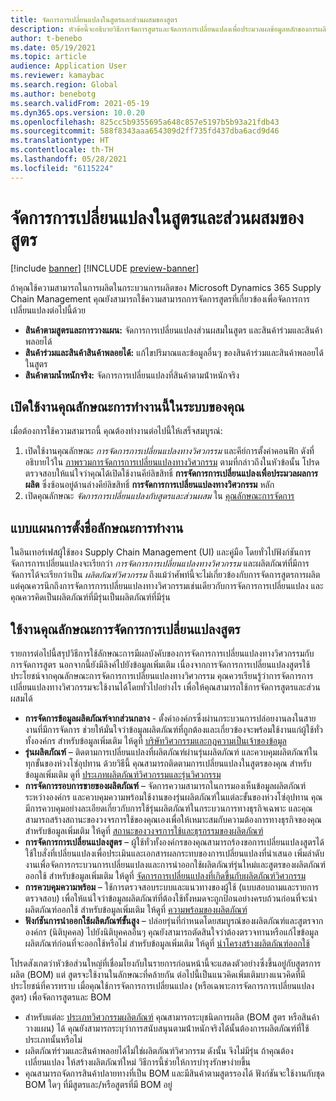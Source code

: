 ```yaml
---
title: จัดการการเปลี่ยนแปลงในสูตรและส่วนผสมของสูตร
description: หัวข้อนี้จะอธิบายวิธีการจัดการสูตรและจัดการการเปลี่ยนแปลงเพื่อประมวลผลข้อมูลหลักของการผลิต
author: t-benebo
ms.date: 05/19/2021
ms.topic: article
audience: Application User
ms.reviewer: kamaybac
ms.search.region: Global
ms.author: benebotg
ms.search.validFrom: 2021-05-19
ms.dyn365.ops.version: 10.0.20
ms.openlocfilehash: 825cc5b9355695a648c857e5197b5b93a21fdb43
ms.sourcegitcommit: 588f8343aaa654309d2ff735fd437dba6acd9d46
ms.translationtype: HT
ms.contentlocale: th-TH
ms.lasthandoff: 05/28/2021
ms.locfileid: "6115224"
---
```

# <a name="manage-changes-in-formulas-and-their-ingredients"></a>จัดการการเปลี่ยนแปลงในสูตรและส่วนผสมของสูตร

[!include [banner](../includes/banner.md)]
[!INCLUDE [preview-banner](../includes/preview-banner.md)]

ถ้าคุณใช้ความสามารถในการผลิตในกระบวนการผลิตของ Microsoft Dynamics 365 Supply Chain Management คุณยังสามารถใช้ความสามารถการจัดการสูตรที่เกี่ยวข้องเพื่อจัดการการเปลี่ยนแปลงต่อไปนี้ด้วย

- **สินค้าตามสูตรและการวางแผน:** จัดการการเปลี่ยนแปลงส่วนผสมในสูตร และสินค้าร่วมและสินค้าพลอยได้
- **สินค้าร่วมและสินค้าสินค้าพลอยได้:** แก้ไขปริมาณและข้อมูลอื่นๆ ของสินค้าร่วมและสินค้าพลอยได้ในสูตร
- **สินค้าตามน้ำหนักจริง:** จัดการการเปลี่ยนแปลงที่สินค้าตามน้ําหนักจริง

## <a name="turn-on-this-feature-in-your-system"></a>เปิดใช้งานคุณลักษณะการทำงานนี้ในระบบของคุณ

เมื่อต้องการใช้ความสามารถนี้ คุณต้องทำงานต่อไปนี้ให้เสร็จสมบูรณ์:

1. เปิดใช้งานคุณลักษณะ *การจัดการการเปลี่ยนแปลงทางวิศวกรรม* และคีย์การตั้งค่าคอนฟิก ดังที่อธิบายไว้ใน [ภาพรวมการจัดการการเปลี่ยนแปลงทางวิศวกรรม](product-engineering-overview.md) ตามที่กล่าวถึงในหัวข้อนั้น โปรดตรวจสอบให้แน่ใจว่าคุณได้เปิดใช้งานคีย์ลิขสิทธิ์ **การจัดการการเปลี่ยนแปลงเพื่อประมวลผลการผลิต** ซึ่งซ้อนอยู่ด้านล่างคีย์ลิขสิทธิ์ **การจัดการการเปลี่ยนแปลงทางวิศวกรรม** หลัก
1. เปิดคุณลักษณะ *จัดการการเปลี่ยนแปลงกับสูตรและส่วนผสม* ใน [คุณลักษณะการจัดการ](../../fin-ops-core/fin-ops/get-started/feature-management/feature-management-overview.md)

## <a name="feature-naming-conventions"></a>แบบแผนการตั้งชื่อลักษณะการทำงาน

ในอินเทอร์เฟสผู้ใช้ของ Supply Chain Management (UI) และคู่มือ โดยทั่วไปฟังก์ชันการจัดการการเปลี่ยนแปลงจะเรียกว่า *การจัดการการเปลี่ยนแปลงทางวิศวกรรม* และผลิตภัณฑ์ที่มีการจัดการได้จะเรียกว่าเป็น *ผลิตภัณฑ์วิศวกรรม* ถึงแม้ว่าศัพท์นี้จะไม่เกี่ยวข้องกับการจัดการสูตรการผลิตแต่คุณควรนึกถึงการจัดการการเปลี่ยนแปลงทางวิศวกรรมเช่นเดียวกับการจัดการการเปลี่ยนแปลง และคุณควรคิดเป็นผลิตภัณฑ์ที่มีรุ่นเป็นผลิตภัณฑ์ที่มีรุ่น

## <a name="work-with-formula-change-management-features"></a>ใช้งานคุณลักษณะการจัดการการเปลี่ยนแปลงสูตร

รายการต่อไปนี้สรุปวิธีการใช้ลักษณะการมีผลบังคับของการจัดการการเปลี่ยนแปลงทางวิศวกรรมกับการจัดการสูตร นอกจากนี้ยังมีลิงค์ไปยังข้อมูลเพิ่มเติม เนื่องจากการจัดการการเปลี่ยนแปลงสูตรใช้ประโยชน์จากคุณลักษณะการจัดการการเปลี่ยนแปลงทางวิศวกรรม คุณควรเรียนรู้ว่าการจัดการการเปลี่ยนแปลงทางวิศวกรรมจะใช้งานได้โดยทั่วไปอย่างไร เพื่อให้คุณสามารถใช้การจัดการสูตรและส่วนผสมได้

- **การจัดการข้อมูลผลิตภัณฑ์จากส่วนกลาง** - ตั้งค่าองค์กรซึ่งผ่านกระบวนการปล่อยงานลงในสายงานที่มีการจัดการ ช่วยให้มั่นใจว่าข้อมูลผลิตภัณฑ์ที่ถูกต้องและเกี่ยวข้องจะพร้อมใช้งานแก่ผู้ใช้ทั่วทั้งองค์กร สำหรับข้อมูลเพิ่มเติม ให้ดูที่ [บริษัทวิศวกรรมและกฎความเป็นเจ้าของข้อมูล](engineering-org-data-ownership-rules.md)
- **รุ่นผลิตภัณฑ์** – ติดตามการเปลี่ยนแปลงที่ผลิตภัณฑ์ผ่านรุ่นผลิตภัณฑ์ และควบคุมผลิตภัณฑ์ในทุกขั้นของห่วงโซ่อุปทาน ด้วยวิธีนี้ คุณสามารถติดตามการเปลี่ยนแปลงในสูตรของคุณ สำหรับข้อมูลเพิ่มเติม ดูที่ [ประเภทผลิตภัณฑ์วิศวกรรมและรุ่นวิศวกรรม](engineering-versions-product-category.md)
- **การจัดการรอบการขายของผลิตภัณฑ์** – จัดการความสามารถในการมองเห็นข้อมูลผลิตภัณฑ์ระหว่างองค์กร และควบคุมความพร้อมใช้งานของรุ่นผลิตภัณฑ์ในแต่ละขั้นของห่วงโซ่อุปทาน คุณมีการควบคุมอย่างละเอียดเกี่ยวกับการใช้รุ่นผลิตภัณฑ์ในกระบวนการทางธุรกิจเฉพาะ และคุณสามารถสร้างสถานะของวงจรการใช้ของคุณเองเพื่อให้เหมาะสมกับความต้องการทางธุรกิจของคุณ สำหรับข้อมูลเพิ่มเติม ให้ดูที่ [สถานะของวงจรการใช้และธุรกรรมของผลิตภัณฑ์](product-lifecycle-state-transactions.md)
- **การจัดการการเปลี่ยนแปลงสูตร** – ผู้ใช้ทั่วทั้งองค์กรของคุณสามารถร้องขอการเปลี่ยนแปลงสูตรได้ ใช้ใบสั่งที่เปลี่ยนแปลงเพื่อประเมินและเอกสารผลกระทบของการเปลี่ยนแปลงที่นําเสนอ เพิ่มลำดับงานเพื่อจัดการกระบวนการเปลี่ยนแปลงและการนำออกใช้ผลิตภัณฑ์รุ่นใหม่และสูตรของผลิตภัณฑ์ออกใช้ สำหรับข้อมูลเพิ่มเติม ให้ดูที่ [จัดการการเปลี่ยนแปลงที่เกิดขึ้นกับผลิตภัณฑ์วิศวกรรม](engineering-change-management.md)
- **การควบคุมความพร้อม** – ใช้การตรวจสอบระบบและแนวทางของผู้ใช้ (แบบสอบถามและรายการตรวจสอบ) เพื่อให้แน่ใจว่าข้อมูลผลิตภัณฑ์ที่ต้องใช้ทั้งหมดจะถูกป้อนอย่างครบถ้วนก่อนที่จะนําผลิตภัณฑ์ออกใช้ สำหรับข้อมูลเพิ่มเติม ให้ดูที่ [ความพร้อมของผลิตภัณฑ์](product-readiness.md)
- **ฟังก์ชันการนำออกใช้ผลิตภัณฑ์ขั้นสูง** – ปล่อยรุ่นที่กําหนดโดยสมบูรณ์ของผลิตภัณฑ์และสูตรจากองค์กร (นิติบุคคล) ไปยังนิติบุคคลอื่นๆ คุณยังสามารถตัดสินใจว่าต้องตรวจทานหรือแก้ไขข้อมูลผลิตภัณฑ์ก่อนที่จะออกใช้หรือไม่ สำหรับข้อมูลเพิ่มเติม ให้ดูที่ [นำโครงสร้างผลิตภัณฑ์ออกใช้](release-product-structure.md)

โปรดสังเกตว่าหัวข้อส่วนใหญ่ที่เชื่อมโยงกับในรายการก่อนหน้านี้จะแสดงตัวอย่างซึ่งขึ้นอยู่กับสูตรการผลิต (BOM) แต่ สูตรจะใช้งานในลักษณะที่คล้ายกัน ต่อไปนี้เป็นแนวคิดเพิ่มเติมบางแนวคิดที่มีประโยชน์ที่ควรทราบ เมื่อคุณใช้การจัดการการเปลี่ยนแปลง (หรือเฉพาะการจัดการการเปลี่ยนแปลงสูตร) เพื่อจัดการสูตรและ BOM

- สำหรับแต่ละ [ประเภทวิศวกรรมผลิตภัณฑ์](engineering-versions-product-category.md) คุณสามารถระบุชนิดการผลิต (BOM สูตร หรือสินค้าวางแผน) ได้ คุณยังสามารถระบุว่าการสนับสนุนตามน้ําหนักจริงได้นั้นต้องการผลิตภัณฑ์ที่ใช้ประเภทนั้นหรือไม่
- ผลิตภัณฑ์ร่วมและสินค้าพลอยได้ไม่ใช่ผลิตภัณฑ์วิศวกรรม ดังนั้น จึงไม่มีรุ่น ถ้าคุณต้องเปลี่ยนแปลง ให้สร้างผลิตภัณฑ์ใหม่ วิธีการนี้ช่วยให้การบํารุงรักษาง่ายขึ้น
- คุณสามารถจัดการสินค้าปลายทางที่เป็น BOM และมีสินค้าตามสูตรรองได้ ฟังก์ชันจะใช้งานกับชุด BOM ใดๆ ที่มีสูตรและ/หรือสูตรที่มี BOM อยู่
